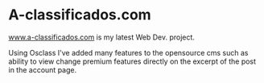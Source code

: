 A-classificados.com
===================

<a href="http://www.a-classificados.com/">www.a-classificados.com</a> is my latest Web Dev. project.

Using Osclass I've added many features to the opensource cms such as ability to view change premium features directly on the excerpt of the post in the account page.
